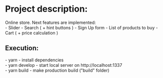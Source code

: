 <h1>Project description:</h1>
  Online store. Next features are implemented: <br>
 - Slider
 - Search ( + hint buttons )
 - Sign Up form
 - List of products to buy
 - Cart ( + price calculation )

<h2>Execution:</h2>
- yarn - install dependencies <br>
- yarn develop - start local server on http://localhost:1337 <br>
- yarn build - make production build ("build" folder) <br>

